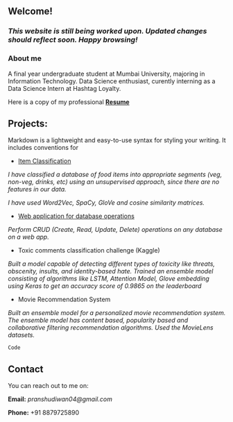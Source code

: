 ## Welcome!

### _This website is still being worked upon. Updated changes should reflect soon. Happy browsing!_

### About me

A final year undergraduate student at Mumbai University, majoring in Information Technology. Data Science enthusiast, curently interning as a Data Science Intern at Hashtag Loyalty.

Here is a copy of my professional **[Resume](https://pranshudiwan.github.io/resume)**

## Projects:

Markdown is a lightweight and easy-to-use syntax for styling your writing. It includes conventions for

- [Item Classification](https://github.com/pranshudiwan/Classify-food-items-Unsupervised-learning-)

 _I have classified a database of food items into appropriate segments (veg, non-veg, drinks, etc) using an unsupervised approach, since there are no features in our data._

_I have used Word2Vec, SpaCy, GloVe and cosine similarity matrices._ 
 
 - [Web application for database operations](https://github.com/pranshudiwan/Search-and-CRUD-Database-Operations-on-a-web-app)
 
 _Perform CRUD (Create, Read, Update, Delete) operations on any database on a web app._ 
 
 - Toxic comments classification challenge (Kaggle)
 
 _Built a model capable of detecting different types of toxicity like threats, obscenity, insults, and identity-based hate. Trained an ensemble model consisting of algorithms like LSTM, Attention Model, Glove embedding using Keras to get an accuracy score of 0.9865 on
the leaderboard_ 
 
 - Movie Recommendation System
 
 _Built an ensemble model for a personalized movie recommendation system. The ensemble model has content based, popularity based and
collaborative filtering recommendation algorithms. Used the MovieLens datasets._ 

`Code`

## Contact

You can reach out to me on:

**Email:** _pranshudiwan04@gmail.com_

**Phone:** +91 8879725890


